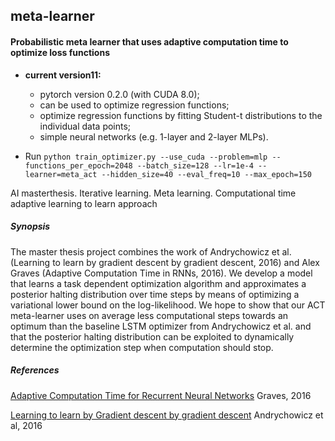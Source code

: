 ## meta-learner 

#### Probabilistic meta learner that uses adaptive computation time to optimize loss functions


- **current version11:**  
	- pytorch version 0.2.0 (with CUDA 8.0);
	- can be used to optimize regression functions;
	- optimize regression functions by fitting Student-t distributions to the individual data points;
	- simple neural networks (e.g. 1-layer and 2-layer MLPs).


- Run `python train_optimizer.py --use_cuda --problem=mlp --functions_per_epoch=2048 --batch_size=128 --lr=1e-4 --learner=meta_act --hidden_size=40 --eval_freq=10 --max_epoch=150`

AI masterthesis. Iterative learning. Meta learning. Computational time adaptive learning to learn approach 



##### Synopsis
The master thesis project combines the work of Andrychowicz et al.  (Learning to learn by gradient descent by gradient descent, 2016) and Alex Graves (Adaptive Computation Time in RNNs, 2016). We develop a model that learns a task dependent optimization algorithm and approximates a posterior halting distribution over time steps by means of optimizing a variational lower bound on the log-likelihood. We hope to show that our ACT meta-learner uses on average less computational steps towards an optimum than the baseline LSTM optimizer from Andrychowicz et al. and that the posterior halting distribution can be exploited to dynamically determine the optimization step when computation should stop.


##### References
[Adaptive Computation Time for Recurrent Neural Networks](http://arxiv.org/abs/1603.08983) Graves, 2016

[Learning to learn by Gradient descent by gradient descent](https://arxiv.org/pdf/1606.04474.pdf) Andrychowicz et al, 2016
